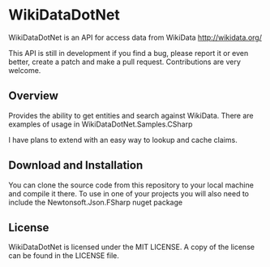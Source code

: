 WikiDataDotNet
============

WikiDataDotNet is an API for access data from WikiData http://wikidata.org/

This API is still in development if you find a bug, please report it or even better, create a patch and make a pull request. Contributions are very welcome.

Overview
--------

Provides the ability to get entities and search against WikiData.
There are examples of usage in WikiDataDotNet.Samples.CSharp

I have plans to extend with an easy way to lookup and cache claims.

Download and Installation
-------------------------

You can clone the source code from this repository to your local machine and compile it there. To use in one of your projects you will also need to include the Newtonsoft.Json.FSharp nuget package

License
-------

WikiDataDotNet is licensed under the MIT LICENSE. A copy of the license can be found in the LICENSE file.
